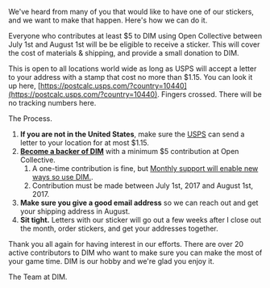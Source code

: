 We've heard from many of you that would like to have one of our stickers, and we want to make that happen. Here's how we can do it. 

Everyone who contributes at least $5 to DIM using Open Collective between July 1st and August 1st will be be eligible to receive a sticker.  This will cover the cost of materials & shipping, and provide a small donation to DIM.

This is open to all locations world wide as long as USPS will accept a letter to your address with a stamp that cost no more than $1.15.  You can look it up here, [https://postcalc.usps.com/?country=10440](https://postcalc.usps.com/?country=10440).  Fingers crossed.  There will be no tracking numbers here.  

The Process.

1. **If you are not in the United States**, make sure the [USPS](https://postcalc.usps.com/?country=10440) can send a letter to your location for at most $1.15.
1. **[Become a backer of DIM](https://opencollective.com/dim)** with a minimum $5 contribution at Open Collective.  
    1. A one-time contribution is fine, but [Monthly support will enable new ways so use DIM.](https://twitter.com/ThisIsDIM/status/876132618072358913).
    2. Contribution must be made between July 1st, 2017 and August 1st, 2017.
2. **Make sure you give a good email address** so we can reach out and get your shipping address in August.
4. **Sit tight.**  Letters with our sticker will go out a few weeks after I close out the month, order stickers, and get your addresses together.

Thank you all again for having interest in our efforts.  There are over 20 active contributors to DIM who want to make sure you can make the most of your game time.  DIM is our hobby and we're glad you enjoy it.

The Team at DIM.